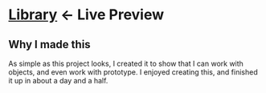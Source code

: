 # [Library](https://austintirrell.github.io/library) <- Live Preview

## Why I made this
As simple as this project looks, I created it to show that I can work with objects, and even work with prototype. I enjoyed creating this, and finished it up in about a day and a half.
